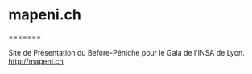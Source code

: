 # mapeni.ch
=======

Site de Présentation du Before-Péniche pour le Gala de l'INSA de Lyon. http://mapeni.ch
